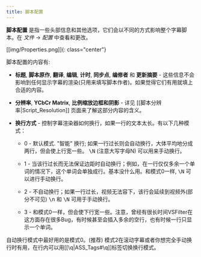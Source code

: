 ```yaml
---
title: 脚本配置
---
```


  **脚本配置** 是指一些头部信息和其他选项，它们会以不同的方式影响整个字幕脚本。在 _文件_ -> _配置_ 中查看和更改。

[[img/Properties.png]]{: class="center"}

脚本配置的内容有:

* **标题**, **脚本原作**, **翻译**, **编辑**, **计时**, **同步点**, **编修者** 和 **更新摘要** - 这些信息不会影响到任何显示字幕的渲染(只用来填写脚本作者)。如果觉得它们有用就填上合适的内容。
* **分辨率**, **YCbCr Matrix**, **比例缩放边框和阴影** - 详见 [[脚本分辨率|Script_Resolution]] 页面来了解这部分内容的含义。
* **换行方式** - 控制字幕渲染器如何换行，如果一行的文本太长。有以下几种模式：

  * 0 - 默认模式. "智能" 换行; 如果一行过长则会自动换行，大体平均地分成两行，但会使上行宽一些。 <tt>\N</tt> (注意大写字母N) 可以用来手动换行。

  * 1 - 当该行过长而无法保证边距时自动换行；例如，在一行仅仅多余一个单词的情况下，这个单词会单独成行。基本没什么用。和模式0一样, <tt>\N</tt> 可以进行手动换行。
  * 2 - 不自动换行；如果一行过长，视频无法容下，该行会延续到视频外(部分不可见) <tt>\n</tt> 和 <tt>\N</tt> 可用于手动换行。
  * 3 - 和模式0一样，但会使下行宽一些。注意，曾经有很长时间VSFilter在这方面存在很多Bug，有时候甚至会插入多余的空行，也有时候一行只显示一个单词。

自动换行模式中最好用的是模式0。(推荐)
模式2在滚动字幕或者你想完全手动换行时有用，在行内可以用[[\q|ASS_Tags#\q]]标签切换换行模式。

